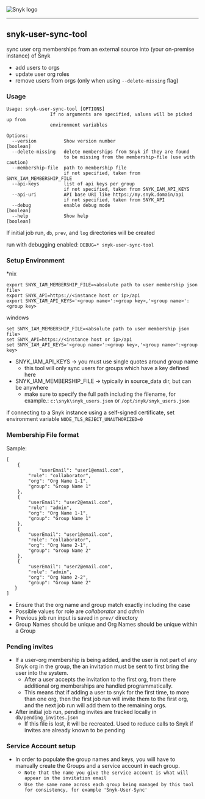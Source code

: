 ![Snyk logo](https://snyk.io/style/asset/logo/snyk-print.svg)

***

## snyk-user-sync-tool
sync user org memberships from an external source into (your on-premise instance) of Snyk
- add users to orgs
- update user org roles
- remove users from orgs (only when using `--delete-missing` flag)

### Usage
```
Usage: snyk-user-sync-tool [OPTIONS]
                If no arguments are specified, values will be picked up from
                environment variables

Options:
  --version          Show version number                               [boolean]
  --delete-missing   delete memberships from Snyk if they are found
                     to be missing from the membership-file (use with caution)
  --membership-file  path to membership file
                     if not specified, taken from SNYK_IAM_MEMBERSHIP_FILE
  --api-keys         list of api keys per group
                     if not specified, taken from SNYK_IAM_API_KEYS
  --api-uri          API base URI like https://my.snyk.domain/api
                     if not specified, taken from SNYK_API
  --debug            enable debug mode                                 [boolean]
  --help             Show help                                         [boolean]
```

If initial job run, `db`, `prev`, and `log` directories will be created

run with debugging enabled: `DEBUG=* snyk-user-sync-tool`

### Setup Environment
*nix
```
export SNYK_IAM_MEMBERSHIP_FILE=<absolute path to user membership json file>
export SNYK_API=https://<instance host or ip>/api
export SNYK_IAM_API_KEYS='<group name>':<group key>,'<group name>':<group key>
```

windows
```
set SNYK_IAM_MEMBERSHIP_FILE=<absolute path to user membership json file>
set SNYK_API=https://<instance host or ip>/api
set SNYK_IAM_API_KEYS='<group name>':<group key>,'<group name>':<group key>
```

- SNYK_IAM_API_KEYS -> you must use single quotes around group name
    - this tool will only sync users for groups which have a key defined here
- SNYK_IAM_MEMBERSHIP_FILE -> typically in source_data dir, but can be anywhere
    - make sure to specify the full path including the filename, for example.: `c:\snyk\snyk_users.json` or `/opt/snyk/snyk_users.json`

if connecting to a Snyk instance using a self-signed certificate, set environment variable `NODE_TLS_REJECT_UNAUTHORIZED=0`

### Membership File format
Sample:
```
[
    {
            "userEmail": "user1@email.com",
  	    "role": "collaborator",
  	    "org": "Org Name 1-1",
  	    "group": "Group Name 1"
    },
    {
  	    "userEmail": "user2@email.com",
  	    "role": "admin",
  	    "org": "Org Name 1-1",
  	    "group": "Group Name 1"
    },
    {
  	    "userEmail": "user1@email.com",
  	    "role": "collaborator",
  	    "org": "Org Name 2-1",
  	    "group": "Group Name 2"
    },
    {
  	    "userEmail": "user2@email.com",
  	    "role": "admin",
  	    "org": "Org Name 2-2",
  	    "group": "Group Name 2"
   }
]
```
- Ensure that the org name and group match exactly including the case
- Possible values for role are *collaborator* and *admin*
- Previous job run input is saved in `prev/` directory
- Group Names should be unique and Org Names should be unique within a Group

### Pending invites
- If a user-org membership is being added, and the user is not part of any Snyk org in the group, the an invitation must be sent to first bring the user into the system.
    - After a user accepts the invitation to the first org, from there additional org memberships are handled programmatically.  
    - This means that if adding a user to snyk for the first time, to more than one org, then the first job run will invite them to the first org, and the next job run will add them to the remaining orgs.
- After initial job run, pending invites are tracked locally in `db/pending_invites.json`
    - If this file is lost, it will be recreated.  Used to reduce calls to Snyk if invites are already known to be pending

### Service Account setup
- In order to populate the group names and keys, you will have to manually create the Groups and a service account in each group.
    - `Note that the name you give the service account is what will appear in the invitation email`
    - `Use the same name across each group being managed by this tool for consistency, for example 'Snyk-User-Sync'`
